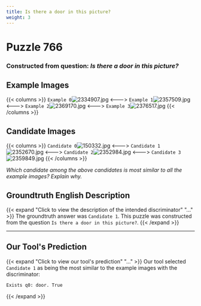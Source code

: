 ```yaml
---
title: Is there a door in this picture?
weight: 3
---
```


# Puzzle 766
### Constructed from question: _Is there a door in this picture?_


## Example Images
{{< columns >}}
`Example 0`![2334907.jpg](/gqa_images/2334907.jpg)
<--->
`Example 1`![2357509.jpg](/gqa_images/2357509.jpg)
<--->
`Example 2`![2369170.jpg](/gqa_images/2369170.jpg)
<--->
`Example 3`![2376517.jpg](/gqa_images/2376517.jpg)
{{< /columns >}}

## Candidate Images
{{< columns >}}
`Candidate 0`![150332.jpg](/gqa_images/150332.jpg)
<--->
`Candidate 1`![2352670.jpg](/gqa_images/2352670.jpg)
<--->
`Candidate 2`![2352984.jpg](/gqa_images/2352984.jpg)
<--->
`Candidate 3`![2359849.jpg](/gqa_images/2359849.jpg)
{{< /columns >}}

*Which candidate among the above candidates is most similar to all the example images? Explain why.*

## Groundtruth English Description

{{< expand "Click to view the description of the intended discriminator" "..." >}}
The groundtruth answer was `Candidate 1`. This puzzle was constructed from the question `Is there a door in this picture?`.
{{< /expand >}}

---

## Our Tool's Prediction

{{< expand "Click to view our tool's prediction" "..." >}}
Our tool selected `Candidate 1` as being the most similar to the example images with the discriminator:
```plaintext
Exists q0: door. True
```
{{< /expand >}}
